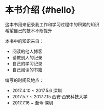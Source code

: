 # 本书介绍 {#hello}

这本书用来记录我工作和学习过程中的积累的知识  
希望自己的技术不断提升

本书中的知识来自：

* 阅读的他人博客
* 请教别人的记录
* 自己的学习记录
* 自己阅读的书籍

编写的时间及地点：

* 2017.4.10 ~ 2017.5.6 深圳
* 2017.5.7  ~ 2017.7.15 西安·西安科技大学
* 2017.7.16 ~ 至今 深圳



